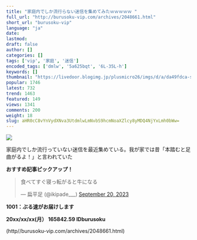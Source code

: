 ```yaml
---
title: "家庭内でしか流行らない迷信を集めてみたｗｗｗｗｗ "
full_url: "http://burusoku-vip.com/archives/2048661.html"
short_url: "burusoku-vip"
language: "ja"
date: 
lastmod: 
draft: false
author: []
categories: []
tags: ['vip', '家庭', '迷信']
encoded_tags: ['dmlw', '5a625bqt', '6L-35L-h']
keywords: []
thumbnail: "https://livedoor.blogimg.jp/plusmicro26/imgs/d/a/da49fdca-s.jpg"
popular: 1746
latest: 732
trend: 1463
featured: 149
views: 1341
comments: 200
weight: 18
slug: aHR0cC8vYnVydXNva3UtdmlwLmNvbS9hcmNoaXZlcy8yMDQ4NjYxLmh0bWw=
---
```


![](https://livedoor.blogimg.jp/plusmicro26/imgs/d/a/da49fdca-s.jpg)

<div><p>家庭内でしか流行っていない迷信を最近集めている。我が家では昔「本踏むと足曲がるよ！」と言われていた</p><p><b>おすすめ記事ピックアップ！</b></p> <p class='g-ad1'> </p> <p class='g-ad2'> </p> <p></p> <blockquote class='twitter-tweet'><p lang='ja' dir='ltr'>食べてすぐ寝っ転がると牛になる</p>— 扁平足 (@ikipade___) <a href='https//twitter.com/ikipade___/status/1704496391161061757?ref_src=twsrc%5Etfw'>September 20, 2023</a></blockquote> <p id='csw_block'></p> <p id='divSP1'> </p> <p><b>1001：ぶる速がお届けします <p> 20xx/xx/xx(月） 165842.59 IDburusoku</p></b></p> <p class='g-ad1'> </p> <p class='g-ad2'> </p> <p id='divSP'> </p> </div>

(http//burusoku-vip.com/archives/2048661.html)
